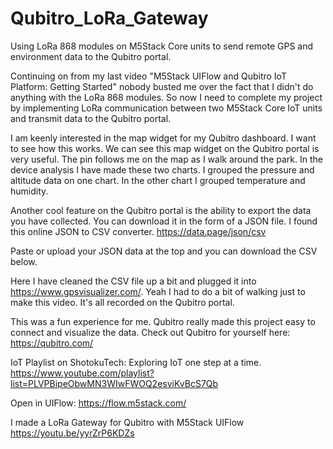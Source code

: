 # Qubitro_LoRa_Gateway
Using LoRa 868 modules on M5Stack Core units to send remote GPS and environment data to the Qubitro portal.

Continuing on from my last video "M5Stack UIFlow and Qubitro IoT Platform: Getting Started" nobody busted me over the fact that I didn't do anything with the LoRa 868 modules. So now I need to complete my project by implementing LoRa communication between two M5Stack Core IoT units and transmit data to the Qubitro portal.

I am keenly interested in the map widget for my Qubitro dashboard. I want to see how this works. We can see this map widget on the Qubitro portal is very useful. The pin follows me on the map as I walk around the park.
In the device analysis I have made these two charts. I grouped the pressure and altitude data on one chart. In the other chart I grouped temperature and humidity.

Another cool feature on the Qubitro portal is the ability to export the data you have collected. You can download it in the form of a JSON file. I found this online JSON to CSV converter. https://data.page/json/csv

Paste or upload your JSON data at the top and you can download the CSV below.

Here I have cleaned the CSV file up a bit and plugged it into https://www.gpsvisualizer.com/. Yeah I had to do a bit of walking just to make this video. It's all recorded on the Qubitro portal.

This was a fun experience for me. Qubitro really made this project easy to connect and visualize the data. Check out Qubitro for yourself here: 
https://qubitro.com/

IoT Playlist on ShotokuTech: Exploring IoT one step at a time.
https://www.youtube.com/playlist?list=PLVPBipeObwMN3WIwFWOQ2esviKvBcS7Qb

Open in UIFlow:
https://flow.m5stack.com/

I made a LoRa Gateway for Qubitro with M5Stack UIFlow https://youtu.be/yyrZrP6KDZs
